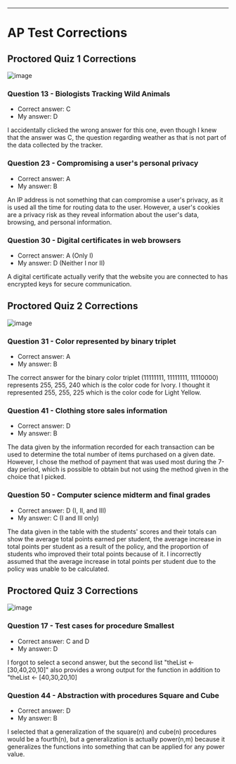 -----
# AP Test Corrections

## Proctored Quiz 1 Corrections
![image](https://user-images.githubusercontent.com/89223402/164305957-69a7d3e0-4bd9-49cb-bf72-f4c983747799.png)
### Question 13 - Biologists Tracking Wild Animals
- Correct answer: C
- My answer: D

I accidentally clicked the wrong answer for this one, even though I knew that the answer was C, the question regarding weather as that is not part of the data collected by the tracker.

### Question 23 - Compromising a user's personal privacy
- Correct answer: A
- My answer: B

An IP address is not something that can compromise a user's privacy, as it is used all the time for routing data to the user. However, a user's cookies are a privacy risk as they reveal information about the user's data, browsing, and personal information.

### Question 30 - Digital certificates in web browsers
- Correct answer: A (Only I)
- My answer: D (Neither I nor II)

A digital certificate actually verify that the website you are connected to has encrypted keys for secure communication.

## Proctored Quiz 2 Corrections
![image](https://user-images.githubusercontent.com/89223402/164786705-4649e461-8fbe-4c70-9b87-56d768c2f9d2.png)
### Question 31 - Color represented by binary triplet
- Correct answer: A
- My answer: B

The correct answer for the binary color triplet (11111111, 11111111, 11110000) represents 255, 255, 240 which is the color code for Ivory. I thought it represented 255, 255, 225 which is the color code for Light Yellow.

### Question 41 - Clothing store sales information
- Correct answer: D
- My answer: B

The data given by the information recorded for each transaction can be used to determine the total number of items purchased on a given date. However, I chose the method of payment that was used most during the 7-day period, which is possible to obtain but not using the method given in the choice that I picked.

### Question 50 - Computer science midterm and final grades
- Correct answer: D (I, II, and III)
- My answer: C (I and III only)

The data given in the table with the students' scores and their totals can show the average total points earned per student, the average increase in total points per student as a result of the policy, and the proportion of students who improved their total points because of it. I incorrectly assumed that the average increase in total points per student due to the policy was unable to be calculated.

## Proctored Quiz 3 Corrections
![image](https://user-images.githubusercontent.com/89223402/165602041-9ee5293c-09fa-4a12-bc14-cf6d6024d0e8.png)

### Question 17 - Test cases for procedure Smallest
- Correct answer: C and D
- My answer: D

I forgot to select a second answer, but the second list "theList <- [30,40,20,10]" also provides a wrong output for the function in addition to "theList <- [40,30,20,10]

### Question 44 - Abstraction with procedures Square and Cube
- Correct answer: D
- My answer: B

I selected that a generalization of the square(n) and cube(n) procedures would be a fourth(n), but a generalization is actually power(n,m) because it generalizes the functions into something that can be applied for any power value.
